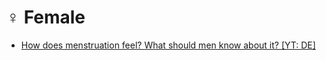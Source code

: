 # ♀️ Female

* [How does menstruation feel? What should men know about it? \[YT: DE\]](https://www.youtube.com/watch?v=ljIQjlKHtEY)
